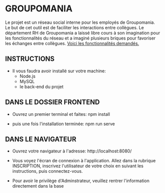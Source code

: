 # GROUPOMANIA
Le projet est un réseau social interne pour les employés de Groupomania. Le but de cet outil est de faciliter les interactions entre collègues. Le département RH de Groupomania a laissé libre cours à son imagination pour les fonctionnalités du réseau et a imaginé plusieurs briques pour favoriser les échanges entre collègues. <a href="https://s3-eu-west-1.amazonaws.com/course.oc-static.com/projects/DWJ_FR_P7/Groupomania_Specs_FR_DWJ_VF.pdf">Voici les fonctionnalités demandés. </a>
   
## INSTRUCTIONS 

* Il vous faudra avoir installé sur votre machine:
    * Node.js
    * MySQL
    * le back-end du projet

## DANS LE DOSSIER FRONTEND

- Ouvrez un premier terminal et faites:
npm install


- puis une fois l'installation terminée:
npm run serve



## DANS LE NAVIGATEUR

- Ouvrez votre navigateur à l'adresse: http://localhost:8080/

- Vous voyez l'écran de connexion à l'application. Allez dans la rubrique INSCRIPTION, inscrivez l'utilisateur de votre choix en suivant les instructions, puis connectez-vous.

- Pour avoir le privilège d'Adminstrateur, veuillez rentrer l'information directement dans la base
